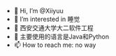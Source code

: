- 👋 Hi, I’m @Xiiyuu
- 👀 I’m interested in 睡觉
- 🌱 西安交通大学大二软件工程
- 💞️ 主要使用的语言是Java和Python
- 📫 How to reach me: no way

<!---
Xiiyuu/Xiiyuu is a ✨ special ✨ repository because its `README.md` (this file) appears on your GitHub profile.
You can click the Preview link to take a look at your changes.
--->
